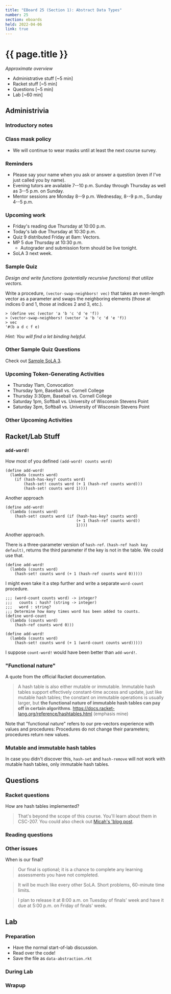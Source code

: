 ```yaml
---
title: "EBoard 25 (Section 1): Abstract Data Types"
number: 25
section: eboards
held: 2022-04-06
link: true
---
```

# {{ page.title }}

_Approximate overview_

* Administrative stuff [~5 min]
* Racket stuff [~5 min]
* Questions [~5 min]
* Lab [~60 min]

Administrivia
-------------

### Introductory notes

### Class mask policy

* We will continue to wear masks until at least the next course survey.

### Reminders

* Please say your name when you ask or answer a question (even if I've
  just called you by name).
* Evening tutors are available 7--10 p.m. Sunday through Thursday as
  well as 3--5 p.m. on Sunday.
* Mentor sessions are Monday 8--9 p.m.  Wednesday, 8--9 p.m., Sunday 4--5 p.m.

### Upcoming work

* Friday's reading due Thursday at 10:00 p.m.
* Today's lab due Thursday at 10:30 p.m. 
* Quiz 9 distributed Friday at 8am: Vectors.
* MP 5 due Thursday at 10:30 p.m.  
    * Autograder and submission form should be live tonight.
* SoLA 3 next week.

### Sample Quiz

_Design and write functions (potentially recursive functions) that utilize vectors._

Write a procedure, `(vector-swap-neighbors! vec)` that takes an even-length vector as a parameter and swaps the neighboring elements (those at indices 0 and 1, those at indices 2 and 3, etc.).

```
> (define vec (vector 'a 'b 'c 'd 'e 'f))
> (vector-swap-neighbors! (vector 'a 'b 'c 'd 'e 'f))
> vec
'#(b a d c f e)
```

_Hint: You will find a let binding helpful._

### Other Sample Quiz Questions

Check out [Sample SoLA 3](../las/sample-sola-3).

### Upcoming Token-Generating Activities

* Thursday 11am, Convocation
* Thursday 1pm, Baseball vs. Cornell College
* Thursday 3:30pm, Baseball vs. Cornell College
* Saturday 1pm, Softball vs. University of Wisconsin Stevens Point
* Saturday 3pm, Softball vs. University of Wisconsin Stevens Point

### Other Upcoming Activities

Racket/Lab Stuff
----------------

### `add-word!`

How most of you defined `(add-word! counts word)`

```
(define add-word!
  (lambda (counts word)
    (if (hash-has-key? counts word)
        (hash-set! counts word (+ 1 (hash-ref counts word)))
        (hash-set! counts word 1))))
```

Another approach

```
(define add-word!
  (lambda (counts word)
    (hash-set! counts word (if (hash-has-key? counts word)
                               (+ 1 (hash-ref counts word))
                               1))))
```

Another approach.

There is a three-parameter version of `hash-ref`.
`(hash-ref hash key default)`, returns the third parameter if the 
key is not in the table.  We could use that.

```
(define add-word!
  (lambda (counts word)
    (hash-set! counts word (+ 1 (hash-ref counts word 0)))))
```

I might even take it a step further and write a separate
`word-count` procedure.

```
;;; (word-count counts word) -> integer?
;;;   counts : hash? (string -> integer)
;;;   word : string?
;;; Determine how many times word has been added to counts.
(define word-count
  (lambda (counts word)
    (hash-ref counts word 0)))

(define add-word!
  (lambda (counts word)
    (hash-set! counts word (+ 1 (word-count counts word)))))
```

I suppose `count-word!` would have been better than `add-word!`.

### "Functional nature"

A quote from the official Racket documentation.

> A hash table is also either mutable or immutable. Immutable hash tables support effectively constant-time access and update, just like mutable hash tables; the constant on immutable operations is usually larger, but **the functional nature of immutable hash tables can pay off in certain algorithms**. <https://docs.racket-lang.org/reference/hashtables.html> (emphasis mine)

Note that "functional nature" refers to our pre-vectors experience with values and procedures: Procedures do not change their parameters; procedures return new values.

### Mutable and immutable hash tables

In case you didn't discover this, `hash-set` and `hash-remove` will not
work with mutable hash tables, only immutable hash tables.

Questions
---------

### Racket questions

How are hash tables implemented?

> That's beyond the scope of this course.  You'll learn about them in 
  CSC-207.  You could also check out 
  [Micah's 'blog post](https://www.micahcantor.com/blog/mutable-hash-racket/).

### Reading questions

### Other issues

When is our final?

> Our final is optional; it is a chance to complete any learning assessments
  you have not completed.

> It will be much like every other SoLA.  Short problems, 60-minute time
  limits.

> I plan to release it at 8:00 a.m. on Tuesday of finals' week and have
  it due at 5:00 p.m. on Friday of finals' week.

Lab
---

### Preparation

* Have the normal start-of-lab discussion.
* Read over the code!
* Save the file as `data-abstraction.rkt`

### During Lab

### Wrapup


